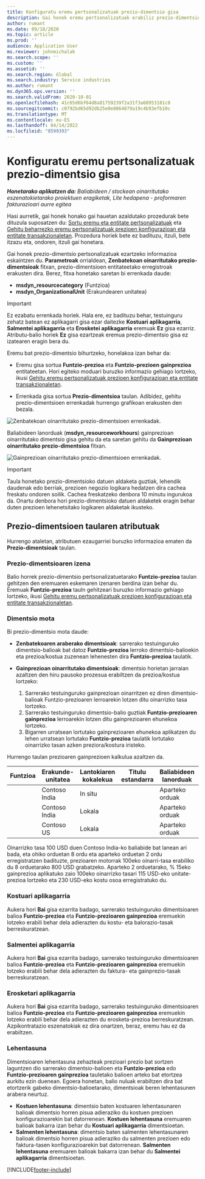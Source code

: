 ```yaml
---
title: Konfiguratu eremu pertsonalizatuak prezio-dimentsio gisa
description: Gai honek eremu pertsonalizatuak erabiliz prezio-dimentsioak konfiguratzeari buruzko informazioa eskaintzen du.
author: rumant
ms.date: 09/18/2020
ms.topic: article
ms.prod: ''
audience: Application User
ms.reviewer: johnmichalak
ms.search.scope: ''
ms.custom: ''
ms.assetid: ''
ms.search.region: Global
ms.search.industry: Service industries
ms.author: rumant
ms.dyn365.ops.version: ''
ms.search.validFrom: 2020-10-01
ms.openlocfilehash: 41c65d6bf64d8a81759239f2a31f3a68953181c8
ms.sourcegitcommit: c0792bd65d92db25e0e8864879a19c4b93efb10c
ms.translationtype: MT
ms.contentlocale: eu-ES
ms.lasthandoff: 04/14/2022
ms.locfileid: "8599393"
---
```

# <a name="set-up-custom-fields-as-pricing-dimensions"></a>Konfiguratu eremu pertsonalizatuak prezio-dimentsio gisa

_**Honetarako aplikatzen da:** Baliabideen / stockean oinarritutako eszenatokietarako proiektuen eragiketak, Lite hedapena - proformaren fakturazioari aurre egitea_

Hasi aurretik, gai honek honako gai hauetan azaldutako prozedurak bete dituzula suposatzen du: [Sortu eremu eta entitate pertsonalizatuak](create-custom-fields-entities-pricing-dimensions.md) eta [Gehitu beharrezko eremu pertsonalizatuak prezioen konfigurazioan eta entitate transakzionaletan](add-custom-fields-price-setup-transactional-entities.md). Prozedura horiek bete ez badituzu, itzuli, bete itzazu eta, ondoren, itzuli gai honetara. 

Gai honek prezio-dimentsio pertsonalizatuak ezartzeko informazioa eskaintzen du. **Parametroak** orrialdean, **Zenbatekoan oinarritutako prezio-dimentsioak** fitxan, prezio-dimentsioen entitateetako erregistroak erakusten dira. Berez, fitxa honetako saretan bi errenkada daude:

- **msdyn_resourcecategory** (Funtzioa)
- **msdyn_OrganizationalUnit** (Erakundearen unitatea)

> [!IMPORTANT]
> Ez ezabatu errenkada horiek. Hala ere, ez badituzu behar, testuinguru zehatz batean ez aplikagarri gisa ezar daitezke **Kostuari aplikagarria**, **Salmentei aplikagarria** eta **Erosketei aplikagarria** eremuak **Ez** gisa ezarriz. Atributu-balio horiek **Ez** gisa ezartzeak eremua prezio-dimentsio gisa ez izatearen eragin bera du.

Eremu bat prezio-dimentsio bihurtzeko, honelakoa izan behar da:

- Eremu gisa sortua **Funtzio-prezioa** eta **Funtzio-prezioen gainprezioa** entitateetan. Hori egiteko moduari buruzko informazio gehiago lortzeko, ikusi [Gehitu eremu pertsonalizatuak prezioen konfigurazioan eta entitate transakzionaletan](add-custom-fields-price-setup-transactional-entities.md).

- Errenkada gisa sortua **Prezio-dimentsioa** taulan. Adibidez, gehitu prezio-dimentsioen errenkadak hurrengo grafikoan erakusten den bezala. 

![Zenbatekoan oinarritutako prezio-dimentsioen errenkadak.](media/Amt-based-PD.png)

Baliabideen lanorduak (**msdyn_resourceworkhours**) gainprezioan oinarritutako dimentsio gisa gehitu da eta saretan gehitu da **Gainprezioan oinarritutako prezio-dimentsioa** fitxan.

![Gainprezioan oinarritutako prezio-dimentsioen errenkadak.](media/Markup-based-PD.png)


> [!IMPORTANT]
> Taula honetako prezio-dimentsioko datuen aldaketa guztiak, lehendik daudenak edo berriak, prezioen negozio logikara hedatzen dira cachea freskatu ondoren soilik. Cachea freskatzeko denbora 10 minutu ingurukoa da. Onartu denbora hori prezio-dimentsioko datuen aldaketek eragin behar duten prezioen lehenetsitako logikaren aldaketak ikusteko.


## <a name="attributes-of-the-pricing-dimensions-table"></a>Prezio-dimentsioen taularen atributuak
Hurrengo ataletan, atributuen ezaugarriei buruzko informazioa ematen da **Prezio-dimentsioak** taulan.

### <a name="pricing-dimension-name"></a>Prezio-dimentsioaren izena
Balio horrek prezio-dimentsio pertsonalizatuetarako **Funtzio-prezioa** taulan gehitzen den eremuaren eskemaren izenaren berdina izan behar du. Eremuak **Funtzio-prezioa** tauln gehitzeari buruzko informazio gehiago lortzeko, ikusi [Gehitu eremu pertsonalizatuak prezioen konfigurazioan eta entitate transakzionaletan](add-custom-fields-price-setup-transactional-entities.md).

### <a name="type-of-dimension"></a>Dimentsio mota
Bi prezio-dimentsio mota daude:
  
  - **Zenbatekoaren araberako dimentsioak**: sarrerako testuinguruko dimentsio-balioak bat datoz **Funtzio-prezioa** lerroko dimentsio-balioekin eta prezioa/kostua zuzenean lehenesten dira **Funtzio-prezioa** taulatik.
  - **Gainprezioan oinarritutako dimentsioak**: dimentsio horietan jarraian azaltzen den hiru pausoko prozesua erabiltzen da prezioa/kostua lortzeko:
 
    1. Sarrerako testuinguruko gainprezioan oinarritzen ez diren dimentsio-balioak Funtzio-prezioaren lerroarekin lotzen ditu oinarrizko tasa lortzeko.
    2. Sarrerako testuinguruko dimentsio-balio guztiak **Funtzio-prezioaren gainprezioa** lerroarekin lotzen ditu gainprezioaren ehunekoa lortzeko.
    3. Bigarren urratsean lortutako gainprezioaren ehunekoa aplikatzen du lehen urratsean lortutako **Funtzio-prezioa** taulatik lortutako oinarrizko tasan azken preziora/kostura iristeko.
   
   Hurrengo taulan prezioaren gainprezioen kalkulua azaltzen da.
  
| Funtzioa        | Erakunde-unitatea    |Lantokiaren kokalekua      |Titulu estandarra      |Baliabideen lanorduak      |  Gainprezioa|
| ------------|-------------|-------------------|--------------------|-------------------------|--------:|
|             | Contoso India|In situ            |                    |Aparteko orduak                 |15     |
|             | Contoso India|Lokala             |                    |Aparteko orduak                 |10     |
|             | Contoso US   |Lokala             |                    |Aparteko orduak                 |20     |


Oinarrizko tasa 100 USD duen Contoso India-ko baliabide bat lanean ari bada, eta ohiko orduetan 8 ordu eta aparteko orduetan 2 ordu erregistratzen badituzte, prezioaren motorrak 100eko oinarri-tasa erabiliko du 8 orduetarako 800 USD grabatzeko. Aparteko 2 orduetarako, % 15eko gainprezioa aplikatuko zaio 100eko oinarrizko tasari 115 USD-eko unitate-prezioa lortzeko eta 230 USD-eko kostu osoa erregistratuko du.

### <a name="applicable-to-cost"></a>Kostuari aplikagarria 
Aukera hori **Bai** gisa ezarrita badago, sarrerako testuinguruko dimentsioaren balioa **Funtzio-prezioa** eta **Funtzio-prezioaren gainprezioa** eremuekin lotzeko erabili behar dela adierazten du kostu- eta balorazio-tasak berreskuratzean.

### <a name="applicable-to-sales"></a>Salmentei aplikagarria
Aukera hori **Bai** gisa ezarrita badago, sarrerako testuinguruko dimentsioaren balioa **Funtzio-prezioa** eta **Funtzio-prezioaren gainprezioa** eremuekin lotzeko erabili behar dela adierazten du faktura- eta gainprezio-tasak berreskuratzean.

### <a name="applicable-to-purchase"></a>Erosketari aplikagarria
Aukera hori **Bai** gisa ezarrita badago, sarrerako testuinguruko dimentsioaren balioa **Funtzio-prezioa** eta **Funtzio-prezioaren gainprezioa** eremuekin lotzeko erabili behar dela adierazten du erosketa-prezioa berreskuratzean. Azpikontratazio eszenatokiak ez dira onartzen, beraz, eremu hau ez da erabiltzen. 

### <a name="priority"></a>Lehentasuna
Dimentsioaren lehentasuna zehazteak prezioari prezio bat sortzen laguntzen dio sarrerako dimentsio-balioen eta **Funtzio-prezioa** edo **Funtzio-prezioaren gainprezioa** tauletako balioen arteko bat etortzea aurkitu ezin duenean. Egoera honetan, balio nuluak erabiltzen dira bat etortzerik gabeko dimentsio-balioetarako, dimentsioak beren lehentasunen arabera neurtuz.

- **Kostuen lehentasuna**: dimentsio baten kostuaren lehentasunaren balioak dimentsio horren pisua adieraziko du kostuen prezioen konfigurazioarekin bat datorrenean. **Kostuen lehentasuna** eremuaren balioak bakarra izan behar du **Kostuari aplikagarria** dimentsioetan.
- **Salmenten lehentasuna**: dimentsio baten salmenten lehentasunaren balioak dimentsio horren pisua adieraziko du salmenten prezioen edo faktura-tasen konfigurazioarekin bat datorrenean. **Salmenten lehentasuna** eremuaren balioak bakarra izan behar du **Salmentei aplikagarria** dimentsioetan.


[!INCLUDE[footer-include](../includes/footer-banner.md)]